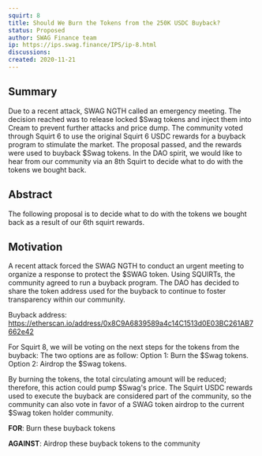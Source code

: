```yaml
---
squirt: 8
title: Should We Burn the Tokens from the 250K USDC Buyback?
status: Proposed
author: SWAG Finance team
ip: https://ips.swag.finance/IPS/ip-8.html
discussions: 
created: 2020-11-21
---
```


## Summary
Due to a recent attack, SWAG NGTH called an emergency meeting. The decision reached was to release locked $Swag tokens and inject them into Cream to prevent further attacks and price dump. The community voted through Squirt 6 to use the original Squirt 6 USDC rewards for a buyback program to stimulate the market. The proposal passed, and the rewards were used to buyback $Swag tokens. In the DAO spirit, we would like to hear from our community via an 8th Squirt to decide what to do with the tokens we bought back.

## Abstract
The following proposal is to decide what to do with the tokens we bought back as a result of our 6th squirt rewards.

## Motivation
A recent attack forced the SWAG NGTH to conduct an urgent meeting to organize a response to protect the $SWAG token. Using SQUIRTs, the community agreed to run a buyback program. The DAO has decided to share the token address used for the buyback to continue to foster transparency within our community.

Buyback address:
https://etherscan.io/address/0x8C9A6839589a4c14C1513d0E03BC261AB7662e42

For Squirt 8, we will be voting on the next steps for the tokens from the buyback:
The two options are as follow:
Option 1: Burn the $Swag tokens.
Option 2: Airdrop the $Swag tokens. 

By burning the tokens, the total circulating amount will be reduced; therefore, this action could pump $Swag's price. The Squirt USDC rewards used to execute the buyback are considered part of the community, so the community can also vote in favor of a SWAG token airdrop to the current $Swag token holder community.

**FOR**: Burn these buyback tokens

**AGAINST**: Airdrop these buyback tokens to the community